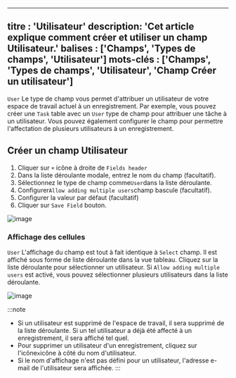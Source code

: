 ***

titre : 'Utilisateur'
description: 'Cet article explique comment créer et utiliser un champ Utilisateur.'
balises : \['Champs', 'Types de champs', 'Utilisateur']
mots-clés : \['Champs', 'Types de champs', 'Utilisateur', 'Champ Créer un utilisateur']
---------------------------------------------------------------------------------------

`User` Le type de champ vous permet d'attribuer un utilisateur de votre espace de travail actuel à un enregistrement. Par exemple, vous pouvez créer une `Task` table avec un `User` type de champ pour attribuer une tâche à un utilisateur. Vous pouvez également configurer le champ pour permettre l'affectation de plusieurs utilisateurs à un enregistrement.

## Créer un champ Utilisateur

1. Cliquer sur `+` icône à droite de `Fields header`
2. Dans la liste déroulante modale, entrez le nom du champ (facultatif).
3. Sélectionnez le type de champ comme`User`dans la liste déroulante.
4. Configurer`Allow adding multiple users`champ bascule (facultatif).
5. Configurer la valeur par défaut (facultatif)
6. Cliquer sur `Save Field` bouton.

![image](/img/v2/fields/types/user-field.png)

### Affichage des cellules

`User` L'affichage du champ est tout à fait identique à `Select` champ. Il est affiché sous forme de liste déroulante dans la vue tableau. Cliquez sur la liste déroulante pour sélectionner un utilisateur. Si `Allow adding multiple users` est activé, vous pouvez sélectionner plusieurs utilisateurs dans la liste déroulante.

![image](/img/v2/fields/types/user-field-cell.png)

:::note

* Si un utilisateur est supprimé de l'espace de travail, il sera supprimé de la liste déroulante. Si un tel utilisateur a déjà été affecté à un enregistrement, il sera affiché tel quel.
* Pour supprimer un utilisateur d'un enregistrement, cliquez sur l'icône`x`icône à côté du nom d'utilisateur.
* Si le nom d'affichage n'est pas défini pour un utilisateur, l'adresse e-mail de l'utilisateur sera affichée.
  :::
  

